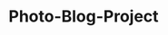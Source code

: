 # Photo-Blog-Project

<!-- All Photos Licensed Under Creative Commons 2.0 -->
<!-- https://creativecommons.org/licenses/by/2.0/legalcode -->
